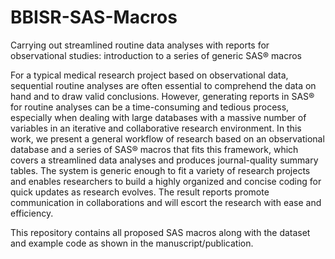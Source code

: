 # BBISR-SAS-Macros
Carrying out streamlined routine data analyses with reports for observational studies: introduction to a series of generic SAS® macros

For a typical medical research project based on observational data, sequential routine analyses are often essential to comprehend the data on hand and to draw valid conclusions.  However, generating reports in SAS® for routine analyses can be a time-consuming and tedious process, especially when dealing with large databases with a massive number of variables in an iterative and collaborative research environment. In this work, we present a general workflow of research based on an observational database and a series of SAS® macros that fits this framework, which covers a streamlined data analyses and produces journal-quality summary tables. The system is generic enough to fit a variety of research projects and enables researchers to build a highly organized and concise coding for quick updates as research evolves. The result reports promote communication in collaborations and will escort the research with ease and efficiency.

This repository contains all proposed SAS macros along with the dataset and example code as shown in the manuscript/publication.
